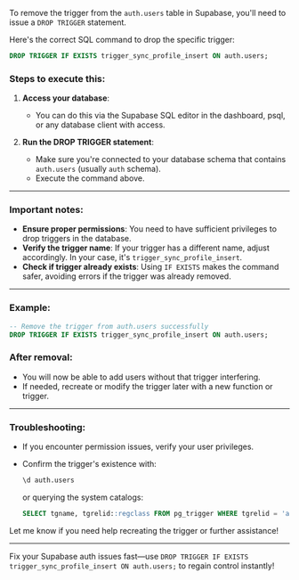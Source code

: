 To remove the trigger from the `auth.users` table in Supabase, you'll need to issue a `DROP TRIGGER` statement. 

Here's the correct SQL command to drop the specific trigger:

```sql
DROP TRIGGER IF EXISTS trigger_sync_profile_insert ON auth.users;
```

### Steps to execute this:

1. **Access your database**:
   - You can do this via the Supabase SQL editor in the dashboard, psql, or any database client with access.

2. **Run the DROP TRIGGER statement**:
   - Make sure you're connected to your database schema that contains `auth.users` (usually `auth` schema).
   - Execute the command above.

---

### Important notes:

- **Ensure proper permissions**: You need to have sufficient privileges to drop triggers in the database.
- **Verify the trigger name**: If your trigger has a different name, adjust accordingly. In your case, it's `trigger_sync_profile_insert`.
- **Check if trigger already exists**: Using `IF EXISTS` makes the command safer, avoiding errors if the trigger was already removed.

---

### Example:

```sql
-- Remove the trigger from auth.users successfully
DROP TRIGGER IF EXISTS trigger_sync_profile_insert ON auth.users;
```

### After removal:
- You will now be able to add users without that trigger interfering.
- If needed, recreate or modify the trigger later with a new function or trigger.

---

### Troubleshooting:
- If you encounter permission issues, verify your user privileges.
- Confirm the trigger's existence with:
  ```sql
  \d auth.users
  ```
  or querying the system catalogs:

  ```sql
  SELECT tgname, tgrelid::regclass FROM pg_trigger WHERE tgrelid = 'auth.users'::regclass;
  ```

Let me know if you need help recreating the trigger or further assistance!

---
Fix your Supabase auth issues fast—use `DROP TRIGGER IF EXISTS trigger_sync_profile_insert ON auth.users;` to regain control instantly!